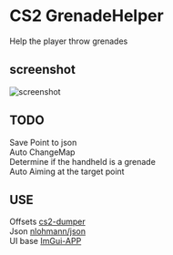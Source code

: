 # CS2 GrenadeHelper
Help the player throw grenades
## screenshot
![screenshot](screenshot.png) 
## TODO
  Save Point to json  
  Auto ChangeMap  
  Determine if the handheld is a grenade  
  Auto Aiming at the target point
## USE
Offsets [cs2-dumper](https://github.com/a2x/cs2-dumper)   
Json  [nlohmann/json](https://github.com/nlohmann/json)  
UI base [ImGui-APP](https://github.com/SamuelTulach/ImGui-AppKit)  
